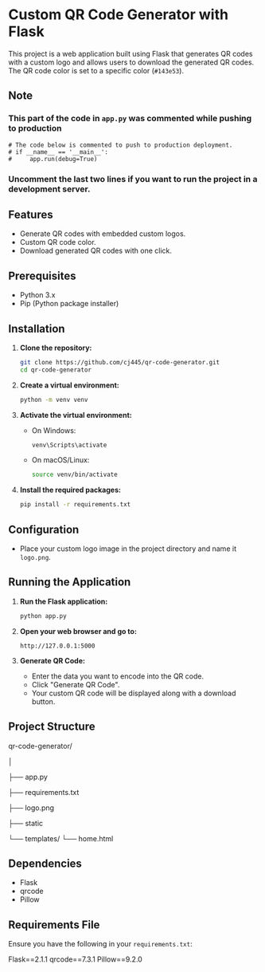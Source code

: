 # Custom QR Code Generator with Flask

This project is a web application built using Flask that generates QR codes with a custom logo and allows users to download the generated QR codes. The QR code color is set to a specific color (`#143e53`).

## Note
### This part of the code in `app.py` was commented while pushing to production

```
# The code below is commented to push to production deployment.
# if __name__ == '__main__':
#     app.run(debug=True)
```
### Uncomment the last two lines if you want to run the project in a development server.
 
## Features

- Generate QR codes with embedded custom logos.
- Custom QR code color.
- Download generated QR codes with one click.

## Prerequisites

- Python 3.x
- Pip (Python package installer)

## Installation

1. **Clone the repository:**

    ```bash
    git clone https://github.com/cj445/qr-code-generator.git
    cd qr-code-generator
    ```

2. **Create a virtual environment:**

    ```bash
    python -m venv venv
    ```

3. **Activate the virtual environment:**

    - On Windows:

        ```bash
        venv\Scripts\activate
        ```

    - On macOS/Linux:

        ```bash
        source venv/bin/activate
        ```

4. **Install the required packages:**

    ```bash
    pip install -r requirements.txt
    ```

## Configuration

- Place your custom logo image in the project directory and name it `logo.png`.

## Running the Application

1. **Run the Flask application:**

    ```bash
    python app.py
    ```

2. **Open your web browser and go to:**

    ```
    http://127.0.0.1:5000
    ```

3. **Generate QR Code:**
    - Enter the data you want to encode into the QR code.
    - Click "Generate QR Code".
    - Your custom QR code will be displayed along with a download button.

## Project Structure

qr-code-generator/

│

├── app.py

├── requirements.txt

├── logo.png

├── static

└── templates/
    └── home.html


## Dependencies

- Flask
- qrcode
- Pillow

## Requirements File

Ensure you have the following in your `requirements.txt`:

Flask==2.1.1
qrcode==7.3.1
Pillow==9.2.0
